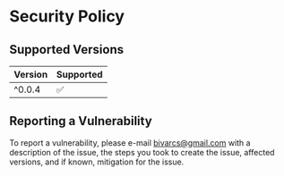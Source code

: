 # Security Policy

## Supported Versions

| Version | Supported          |
| ------- | ------------------ |
| ^0.0.4   | :white_check_mark: |

## Reporting a Vulnerability

To report a vulnerability, please e-mail bivarcs@gmail.com with a description of the issue, the steps you took to create the issue, affected versions, and if known, mitigation for the issue.
